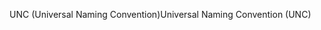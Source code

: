 <span data-ttu-id="48c69-101">UNC (Universal Naming Convention)</span><span class="sxs-lookup"><span data-stu-id="48c69-101">Universal Naming Convention (UNC)</span></span>